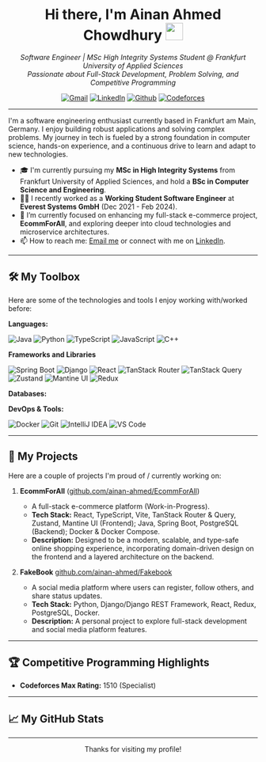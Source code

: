<div align="center">
  <a href="[YOUR_LINKEDIN_URL_HERE_OR_REMOVE_LINK_TAG]">
    </a>
</div>

<h1 align="center">Hi there, I'm Ainan Ahmed Chowdhury <img src="https://media.giphy.com/media/hvRJCLFzcasrR4ia7z/giphy.gif" width="35"></h1>
<p align="center">
  <em>Software Engineer | MSc High Integrity Systems Student @ Frankfurt University of Applied Sciences <br /> Passionate about Full-Stack Development, Problem Solving, and Competitive Programming</em>
</p>

<p align="center">
  <a href="mailto:a.ahmed.chy@gmail.com"><img src="https://img.shields.io/badge/Gmail-D14836?style=for-the-badge&logo=gmail&logoColor=white" alt="Gmail"/></a>
  <a href="https://linkedin.com/in/ainan-ahmed"><img src="https://img.shields.io/badge/LinkedIn-0077B5?style=for-the-badge&logo=linkedin&logoColor=white" alt="LinkedIn"/></a>
  <a href="https://github.com/ainan-ahmed"><img src="https://img.shields.io/badge/GitHub-100000?style=for-the-badge&logo=github&logoColor=white" alt="Github"/></a>
  <a href="https://codeforces.com/profile/ainan.ahmed"><img src="https://img.shields.io/badge/Codeforces-445f9d?style=for-the-badge&logo=Codeforces&logoColor=white" alt="Codeforces"/></a>
</p>

---

I'm a software engineering enthusiast currently based in Frankfurt am Main, Germany. I enjoy building robust applications and solving complex problems. My journey in tech is fueled by a strong foundation in computer science, hands-on experience, and a continuous drive to learn and adapt to new technologies.

* 🎓 I'm currently pursuing my **MSc in High Integrity Systems** from Frankfurt University of Applied Sciences, and hold a **BSc in Computer Science and Engineering**.
* 👨‍💻 I recently worked as a **Working Student Software Engineer** at **Everest Systems GmbH** (Dec 2021 - Feb 2024).
* 🔭 I’m currently focused on enhancing my full-stack e-commerce project, **EcommForAll**, and exploring deeper into cloud technologies and microservice architectures.
* 📫 How to reach me: [Email me](mailto:a.ahmed.chy@gmail.com) or connect with me on [LinkedIn](https://www.linkedin.com/in/ainan-ahmed/).
---

## 🛠️ My Toolbox

Here are some of the technologies and tools I enjoy working with/worked before:

**Languages:**
<p align="left">
  <img src="https://img.shields.io/badge/Java-ED8B00?style=for-the-badge&logo=openjdk&logoColor=white" alt="Java"/>
  <img src="https://img.shields.io/badge/Python-3776AB?style=for-the-badge&logo=python&logoColor=white" alt="Python"/>
  <img src="https://img.shields.io/badge/TypeScript-3178C6?style=for-the-badge&logo=typescript&logoColor=white" alt="TypeScript"/>
  <img src="https://img.shields.io/badge/JavaScript-F7DF1E?style=for-the-badge&logo=javascript&logoColor=black" alt="JavaScript"/>
  <img src="https://img.shields.io/badge/C%2B%2B-00599C?style=for-the-badge&logo=c%2B%2B&logoColor=white" alt="C++"/>
</p>

**Frameworks and Libraries**
<p align="left">
	  <img src="https://img.shields.io/badge/Spring_Boot-6DB33F?style=for-the-badge&logo=spring-boot&logoColor=white" alt="Spring Boot"/>
	  <img src="https://img.shields.io/badge/Django-092E20?style=for-the-badge&logo=django&logoColor=white" alt="Django"/>
	  <img src="https://img.shields.io/badge/React-20232A?style=for-the-badge&logo=react&logoColor=61DAFB" alt="React"/>
	  <img src="https://img.shields.io/badge/TanStack_Router-EF4444?style=for-the-badge&logo=tanstack&logoColor=white" alt="TanStack Router"/>
	  <img src="https://img.shields.io/badge/TanStack_Query-FF4154?style=for-the-badge&logo=tanstack&logoColor=white" alt="TanStack Query"/>
	  <img src="https://img.shields.io/badge/Zustand-764ABC?style=for-the-badge&logoColor=white" alt="Zustand"/> <img src="https://img.shields.io/badge/Mantine_UI-339AF0?style=for-the-badge&logo=mantine&logoColor=white" alt="Mantine UI"/>
	  <img src="https://img.shields.io/badge/Redux-593D88?style=for-the-badge&logo=redux&logoColor=white" alt="Redux"/>
	
</p>

**Databases:**
<p align="left>
	  <img src="https://img.shields.io/badge/PostgreSQL-4169E1?style=for-the-badge&logo=postgresql&logoColor=white" alt="PostgreSQL"/>
</p>

**DevOps & Tools:**
<p align="left">
  <img src="https://img.shields.io/badge/Docker-2496ED?style=for-the-badge&logo=docker&logoColor=white" alt="Docker"/>
  <img src="https://img.shields.io/badge/Git-F05032?style=for-the-badge&logo=git&logoColor=white" alt="Git"/>
  <img src="https://img.shields.io/badge/IntelliJ_IDEA-000000.svg?style=for-the-badge&logo=intellij-idea&logoColor=white" alt="IntelliJ IDEA"/>
  <img src="https://img.shields.io/badge/VS_Code-007ACC?style=for-the-badge&logo=visual-studio-code&logoColor=white" alt="VS Code"/>
</p>

---

## 🚀 My Projects

Here are a couple of projects I'm proud of / currently working on:

1.  **EcommForAll** ([github.com/ainan-ahmed/EcommForAll](https://github.com/ainan-ahmed/EcommForAll))
    * A full-stack e-commerce platform (Work-in-Progress).
    * **Tech Stack:** React, TypeScript, Vite, TanStack Router & Query, Zustand, Mantine UI (Frontend); Java, Spring Boot, PostgreSQL (Backend); Docker & Docker Compose.
    * **Description:** Designed to be a modern, scalable, and type-safe online shopping experience, incorporating domain-driven design on the frontend and a layered architecture on the backend.

2.  **FakeBook**  [github.com/ainan-ahmed/Fakebook](https://github.com/ainan-ahmed/Fakebook)
    * A social media platform where users can register, follow others, and share status updates.
    * **Tech Stack:** Python, Django/Django REST Framework, React, Redux, PostgreSQL, Docker.
    * **Description:** A personal project to explore full-stack development and social media platform features.
---

## 🏆 Competitive Programming Highlights

* **Codeforces Max Rating:** 1510 (Specialist)

---

## 📈 My GitHub Stats
<!--START_SECTION:activity-->
---

<p align="center">
  Thanks for visiting my profile!
</p>
